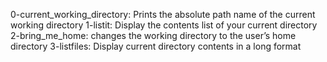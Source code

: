 0-current_working_directory: Prints the absolute path name of the current working directory
1-listit: Display the contents list of your current directory
2-bring_me_home: changes the working directory to the user’s home directory
3-listfiles: Display current directory contents in a long format
